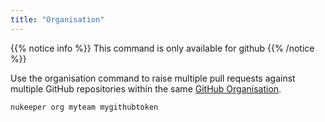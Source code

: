 ```yaml
---
title: "Organisation"
---
```


{{% notice info %}}
This command is only available for github
{{% /notice %}}

Use the organisation command to raise multiple pull requests against multiple GitHub repositories within the same [GitHub Organisation](https://help.github.com/articles/about-organizations/).

```sh
nukeeper org myteam mygithubtoken
```

